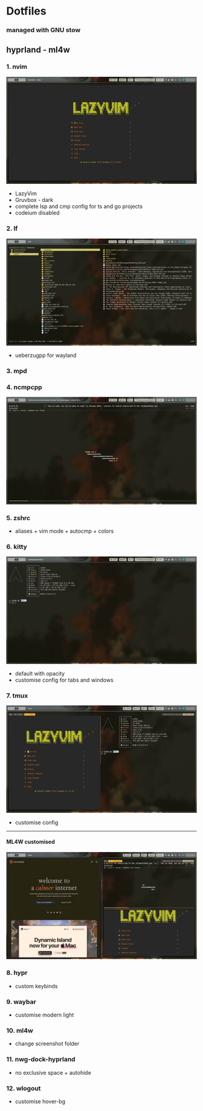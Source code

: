 # Dotfiles

### managed with GNU stow

## hyprland - ml4w

### 1. nvim

![nvim](./assests/nvim.jpg)

- LazyVim
- Gruvbox - dark
- complete lsp and cmp config for ts and go projects
- codeium disabled

### 2. lf

![lf](./assests/lf.jpg)

- ueberzugpp for wayland

### 3. mpd

### 4. ncmpcpp

![ncmpcpp](./assests/ncmpcpp.jpg)

### 5. zshrc

- aliases + vim mode + autocmp + colors

### 6. kitty

![kitty](./assests/kitty.jpg)

- default with opacity
- customise config for <C> tabs and <C-S> windows

### 7. tmux

![tmux](./assests/tmux.jpg)

- customise <C-a> config

---

#### ML4W customised

![hypr](./assests/hypr.jpg)

### 8. hypr

- custom keybinds

### 9. waybar

- customise modern light

### 10. ml4w

- change screenshot folder

### 11. nwg-dock-hyprland

- no exclusive space + autohide

### 12. wlogout

- customise hover-bg
